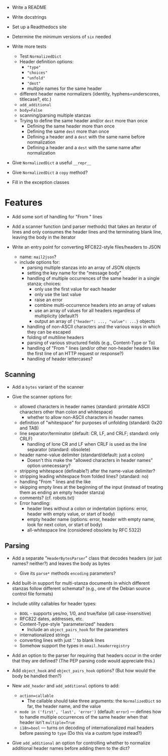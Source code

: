 - Write a README
- Write docstrings
- Set up a Readthedocs site
- Determine the minimum versions of `six` needed

- Write more tests
    - Test `NormalizedDict`
    - Header definition options:
        - `"type"`
        - `"choices"`
        - `"unfold"`
        - `"dest"`
        - multiple names for the same header
    - different header name normalizers (identity, hyphens=underscores,
      titlecase?, etc.)
    - `add_additional`
    - `body=False`
    - scanning/parsing multiple stanzas
    - Trying to define the same header and/or `dest` more than once
        - Defining the same header more than once
        - Defining the same `dest` more than once
        - Defining a header and a `dest` with the same name before normalization
        - Defining a header and a `dest` with the same name after normalization

- Give `NormalizedDict` a useful `__repr__`
- Give `NormalizedDict` a `copy` method?
- Fill in the exception classes


Features
========
- Add some sort of handling for "From " lines
- Add a scanner function (and parser methods) that takes an iterator of lines
  and only consumes the header lines and the terminating blank line, leaving
  the body in the iterator

- Write an entry point for converting RFC822-style files/headers to JSON
    - name: `mail2json`?
    - include options for:
        - parsing multiple stanzas into an array of JSON objects
        - setting the key name for the "message body"
        - handling of multiple occurrences of the same header in a single
          stanza; choices:
            - only use the first value for each header
            - only use the last value
            - raise an error
            - combine multi-occurrence headers into an array of values
            - use an array of values for all headers regardless of multiplicity
              (default?)
            - output an array of `{"header": ..., "value": ...}` objects
        - handling of non-ASCII characters and the various ways in which they
          can be escaped
        - folding of multiline headers
        - parsing of various structured fields (e.g., Content-Type or To)
        - handling of "From " lines (and/or other non-header headers like the
          first line of an HTTP request or response?)
        - handling of header lettercases?

Scanning
--------
- Add a `bytes` variant of the scanner

- Give the scanner options for:
    - allowed characters in header names (standard: printable ASCII characters
      other than colon and whitespace)
        - whether to allow non-ASCII characters in header names
    - definition of "whitespace" for purposes of unfolding (standard: 0x20 and
      TAB)
    - line separator/terminator (default: CR, LF, and CRLF; standard: only
      CRLF)
        - handling of lone CR and LF when CRLF is used as the line separator
          (standard: obsolete)
    - header name-value delimiter (standard/default: just a colon)
        - Doesn't this make the "allowed characters in header names" option
          unnecessary?
    - stripping whitespace (definable?) after the name-value delimiter?
    - stripping leading whitespace from folded lines? (standard: no)
    - handling "From " lines and the like
    - skipping empty lines at the beginning of the input (instead of treating
      them as ending an empty header stanza)
    - comments? (cf. robots.txt)
    - Error handling:
        - header lines without a colon or indentation (options: error, header
          with empty value, or start of body)
        - empty header name (options: error, header with empty name, look for
          next colon, or start of body)
        - all-whitespace line (considered obsolete by RFC 5322)

Parsing
-------
- Add a separate "`HeaderBytesParser`" class that decodes headers (or just
  names? neither?) and leaves the body as bytes
    - Give its `parse*` methods `encoding` parameters?

- Add built-in support for multi-stanza documents in which different stanzas
  follow different schemata? (e.g., one of the Debian source control file
  formats)

- Include utility callables for header types:
    - `BOOL` - supports yes/no, 1/0, and true/false (all case-insensitive)
    - RFC822 dates, addresses, etc.
    - Content-Type-style "parameterized" headers
        - Include an `object_pairs_hook` for the parameters
    - internationalized strings
    - converting lines with just '.' to blank lines
    - Somehow support the types in `email.headerregistry`

- Add an option to the parser for requiring that headers occur in the order
  that they are defined?  (The PEP parsing code would appreciate this.)

- Add `object_hook` and `object_pairs_hook` options? (But how would the body be
  handled then?)

- New `add_header` and `add_additional` options to add:
    - `action=callable`
        - The callable should take three arguments: the `NormalizedDict` so
          far, the header name, and the value
    - `mode in ('first', 'last', 'error')` (default: `error`) — defines how to
      handle multiple occurrences of the same header when that header isn't
      `multiple=True`
    - `i18n=bool` — turns on decoding of internationalized mail headers before
      passing to `type` (Do this via a custom type instead?)

- Give `add_additional` an option for controlling whether to normalize
  additional header names before adding them to the dict?
